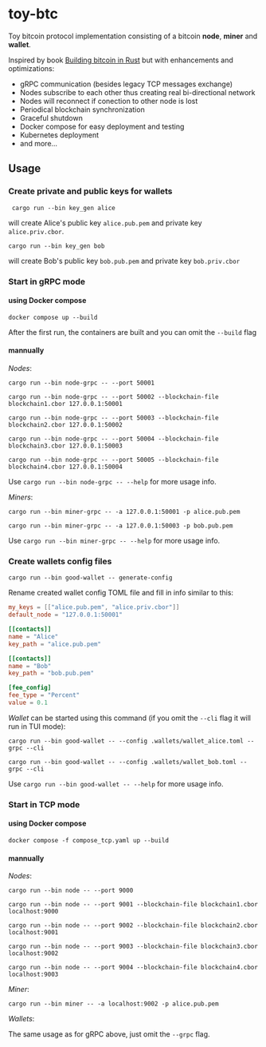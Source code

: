 # toy-btc


Toy bitcoin protocol implementation consisting of a bitcoin **node**, **miner** and **wallet**.

Inspired by book [Building bitcoin in Rust](https://braiins.com/books/building-bitcoin-in-rust) but with enhancements and optimizations:

* gRPC communication (besides legacy TCP messages exchange)
* Nodes subscribe to each other thus creating real bi-directional network
* Nodes will reconnect if conection to other node is lost
* Periodical blockchain synchronization
* Graceful shutdown
* Docker compose for easy deployment and testing
* Kubernetes deployment
* and more...


## Usage

### Create private and public keys for wallets

```shell
 cargo run --bin key_gen alice
```
will create Alice's public key `alice.pub.pem` and private key `alice.priv.cbor`.

```shell
cargo run --bin key_gen bob
```
will create Bob's public key `bob.pub.pem` and private key `bob.priv.cbor`


### Start in gRPC mode

#### using Docker compose

```shell
docker compose up --build
```
After the first run, the containers are built and you can omit the `--build` flag

#### mannually

_Nodes_:
```shell
cargo run --bin node-grpc -- --port 50001

cargo run --bin node-grpc -- --port 50002 --blockchain-file blockchain1.cbor 127.0.0.1:50001

cargo run --bin node-grpc -- --port 50003 --blockchain-file blockchain2.cbor 127.0.0.1:50002

cargo run --bin node-grpc -- --port 50004 --blockchain-file blockchain3.cbor 127.0.0.1:50003

cargo run --bin node-grpc -- --port 50005 --blockchain-file blockchain4.cbor 127.0.0.1:50004
```
Use `cargo run --bin node-grpc -- --help` for more usage info.


_Miners_:
```shell
cargo run --bin miner-grpc -- -a 127.0.0.1:50001 -p alice.pub.pem

cargo run --bin miner-grpc -- -a 127.0.0.1:50003 -p bob.pub.pem
```
Use `cargo run --bin miner-grpc -- --help` for more usage info.

### Create wallets config files
```shell
cargo run --bin good-wallet -- generate-config
```

Rename created wallet config TOML file and fill in info similar to this:
```toml
my_keys = [["alice.pub.pem", "alice.priv.cbor"]]
default_node = "127.0.0.1:50001"

[[contacts]]
name = "Alice"
key_path = "alice.pub.pem"

[[contacts]]
name = "Bob"
key_path = "bob.pub.pem"

[fee_config]
fee_type = "Percent"
value = 0.1
```

_Wallet_ can be started using this command (if you omit the `--cli` flag it will run in TUI mode):
```shell
cargo run --bin good-wallet -- --config .wallets/wallet_alice.toml --grpc --cli

cargo run --bin good-wallet -- --config .wallets/wallet_bob.toml --grpc --cli
```
Use `cargo run --bin good-wallet -- --help` for more usage info.


### Start in TCP mode

#### using Docker compose

```shell
docker compose -f compose_tcp.yaml up --build
```

#### mannually

_Nodes_:
```shell
cargo run --bin node -- --port 9000

cargo run --bin node -- --port 9001 --blockchain-file blockchain1.cbor localhost:9000

cargo run --bin node -- --port 9002 --blockchain-file blockchain2.cbor localhost:9001

cargo run --bin node -- --port 9003 --blockchain-file blockchain3.cbor localhost:9002

cargo run --bin node -- --port 9004 --blockchain-file blockchain4.cbor localhost:9003
```

_Miner_:
```shell
cargo run --bin miner -- -a localhost:9002 -p alice.pub.pem
```

_Wallets_:

The same usage as for gRPC above, just omit the `--grpc` flag.
